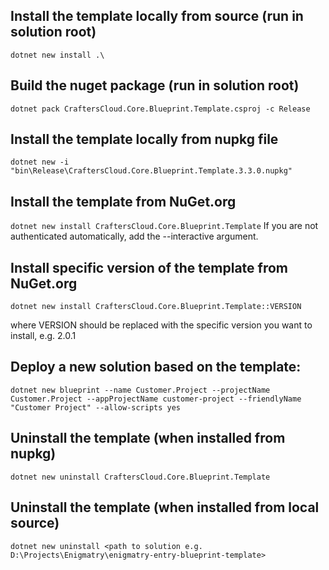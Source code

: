 ## Install the template locally from source (run in solution root)

``dotnet new install .\``

## Build the nuget package (run in solution root)

``dotnet pack CraftersCloud.Core.Blueprint.Template.csproj -c Release``

## Install the template locally from nupkg file

``dotnet new -i "bin\Release\CraftersCloud.Core.Blueprint.Template.3.3.0.nupkg"``

## Install the template from NuGet.org

``dotnet new install CraftersCloud.Core.Blueprint.Template``
If you are not authenticated automatically, add the --interactive argument.

## Install specific version of the template from NuGet.org

``dotnet new install CraftersCloud.Core.Blueprint.Template::VERSION``

where VERSION should be replaced with the specific version you want to install, e.g. 2.0.1

## Deploy a new solution based on the template:

``dotnet new blueprint --name Customer.Project --projectName Customer.Project --appProjectName customer-project --friendlyName "Customer Project" --allow-scripts yes``

## Uninstall the template (when installed from nupkg)

``dotnet new uninstall CraftersCloud.Core.Blueprint.Template``

## Uninstall the template (when installed from local source)

``dotnet new uninstall <path to solution e.g. D:\Projects\Enigmatry\enigmatry-entry-blueprint-template>``
